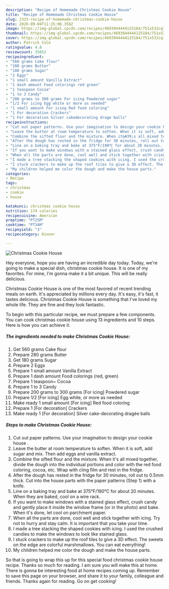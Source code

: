 ```yaml
---
description: "Recipe of Homemade Christmas Cookie House"
title: "Recipe of Homemade Christmas Cookie House"
slug: 2333-recipe-of-homemade-christmas-cookie-house
date: 2020-09-04T11:25:06.356Z
image: https://img-global.cpcdn.com/recipes/4693944444125184/751x532cq70/christmas-cookie-house-recipe-main-photo.jpg
thumbnail: https://img-global.cpcdn.com/recipes/4693944444125184/751x532cq70/christmas-cookie-house-recipe-main-photo.jpg
cover: https://img-global.cpcdn.com/recipes/4693944444125184/751x532cq70/christmas-cookie-house-recipe-main-photo.jpg
author: Patrick Cole
ratingvalue: 4.8
reviewcount: 35652
recipeingredient:
- "560 grams Cake flour"
- "280 grams Butter"
- "180 grams Sugar"
- "2 Eggs"
- "1 small amount Vanilla Extract"
- "1 dash amount Food colorings red green"
- "1 teaspoon Cocoa"
- "1 to 3 Candy"
- "200 grams to 300 grams For icing Powdered sugar"
- "1/2 For icing Egg white or more as needed"
- "1 small amount For icing Red food coloring"
- "1 For decoration Crackers"
- "1 For decoration Silver cakedecorating drage balls"
recipeinstructions:
- "Cut out paper patterns. Use your imagination to design your cookie house ."
- "Leave the butter at room temperature to soften. When it is soft, add sugar and mix. Then add eggs and vanilla extract."
- "Combine the sifted flour and the mixture. When it&#39;s all mixed together, divide the dough into the individual portions and color with the red food coloring, cocoa, etc. Wrap with cling film and rest in the fridge."
- "After the dough has rested in the fridge for 30 minutes, roll out to 0.5mm thick. Cut into the house parts with the paper patterns (Step 1) with a knife."
- "Line on a baking tray and bake at 375°F/190℃ for about 20 minutes. When they are baked, cool on a wire rack."
- "If you want to make windows with a stained glass effect, crush candy and gently place it inside the window frame (or in the photo) and bake. When it&#39;s done, let cool on parchment paper."
- "When all the parts are done, cool well and stick together with icing. Try not to hurry and stay calm. It is important that you take your time."
- "I made a tree stacking the shaped cookies with icing. I used the crushed candies to make the windows to look like stained glass."
- "I stuck crackers to make up the roof tiles to give a 3D effect. The sweets on the edge are colorful marshmallows. You can eat everything!"
- "My children helped me color the dough and make the house parts."
categories:
- Recipe
tags:
- christmas
- cookie
- house

katakunci: christmas cookie house 
nutrition: 174 calories
recipecuisine: American
preptime: "PT25M"
cooktime: "PT34M"
recipeyield: "3"
recipecategory: Dinner

---
```



![Christmas Cookie House](https://img-global.cpcdn.com/recipes/4693944444125184/751x532cq70/christmas-cookie-house-recipe-main-photo.jpg)

Hey everyone, hope you are having an incredible day today. Today, we're going to make a special dish, christmas cookie house. It is one of my favorites. For mine, I'm gonna make it a bit unique. This will be really delicious.



Christmas Cookie House is one of the most favored of recent trending meals on earth. It's appreciated by millions every day. It's easy, it's fast, it tastes delicious. Christmas Cookie House is something that I've loved my whole life. They are fine and they look fantastic.


To begin with this particular recipe, we must prepare a few components. You can cook christmas cookie house using 13 ingredients and 10 steps. Here is how you can achieve it.

<!--inarticleads1-->

##### The ingredients needed to make Christmas Cookie House:

1. Get 560 grams Cake flour
1. Prepare 280 grams Butter
1. Get 180 grams Sugar
1. Prepare 2 Eggs
1. Prepare 1 small amount Vanilla Extract
1. Prepare 1 dash amount Food colorings (red, green)
1. Prepare 1 teaspoon~ Cocoa
1. Prepare 1 to 3 Candy
1. Prepare 200 grams to 300 grams [For icing] Powdered sugar
1. Prepare 1/2 [For icing] Egg white, or more as needed
1. Make ready 1 small amount [For icing] Red food coloring
1. Prepare 1 [For decoration] Crackers
1. Make ready 1 [For decoration] Silver cake-decorating dragée balls




<!--inarticleads2-->

##### Steps to make Christmas Cookie House:

1. Cut out paper patterns. Use your imagination to design your cookie house .
1. Leave the butter at room temperature to soften. When it is soft, add sugar and mix. Then add eggs and vanilla extract.
1. Combine the sifted flour and the mixture. When it&#39;s all mixed together, divide the dough into the individual portions and color with the red food coloring, cocoa, etc. Wrap with cling film and rest in the fridge.
1. After the dough has rested in the fridge for 30 minutes, roll out to 0.5mm thick. Cut into the house parts with the paper patterns (Step 1) with a knife.
1. Line on a baking tray and bake at 375°F/190℃ for about 20 minutes. When they are baked, cool on a wire rack.
1. If you want to make windows with a stained glass effect, crush candy and gently place it inside the window frame (or in the photo) and bake. When it&#39;s done, let cool on parchment paper.
1. When all the parts are done, cool well and stick together with icing. Try not to hurry and stay calm. It is important that you take your time.
1. I made a tree stacking the shaped cookies with icing. I used the crushed candies to make the windows to look like stained glass.
1. I stuck crackers to make up the roof tiles to give a 3D effect. The sweets on the edge are colorful marshmallows. You can eat everything!
1. My children helped me color the dough and make the house parts.




So that is going to wrap this up for this special food christmas cookie house recipe. Thanks so much for reading. I am sure you will make this at home. There is gonna be interesting food at home recipes coming up. Remember to save this page on your browser, and share it to your family, colleague and friends. Thanks again for reading. Go on get cooking!
